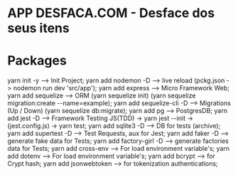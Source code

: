 # APP DESFACA.COM - Desface dos seus itens

# Packages
yarn init -y              --> Init Project;
yarn add nodemon -D       --> live reload (pckg.json -> nodemon run dev 'src/app');
yarn add express          --> Micro Framework Web;
yarn add sequelize        --> ORM (yarn sequelize init) (yarn sequelize migration:create --name=example);
yarn add sequelize-cli -D --> Migrations (Up / Down) (yarn sequelize db:migrate);
yarn add pg               --> PostgresDB;
yarn add jest -D          --> Framework Testing JS(TDD) -> yarn jest --init -> (jest.config.js) -> yarn test;
yarn add sqlite3 -D       --> DB for tests (archive);
yarn add supertest -D     --> Test Requests, aux for Jest;
yarn add faker -D         --> generate fake data for Tests;
yarn add factory-girl -D  --> generate factories data for Tests;
yarn add cross-env        --> For load environment variable's;
yarn add dotenv           --> For load environment variable's;
yarn add bcrypt           --> for Crypt hash;
yarn add jsonwebtoken     --> for tokenization authentications;












